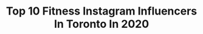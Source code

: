 ---
title: Top 10 Fitness Instagram Influencers In Toronto In 2020
description: >-
  Find top fitness Instagram influencers in Toronto in 2020. Most popular hashtags: #toronto #fitness #torontofitness #discoverunder5k.
platform: Instagram
profiles:
  - username: "ayenomz"
    fullname: >-
      Irene | Food & Lifestyle
    location: "Canada"
    followers: 3514
    engagement: 2482
    commentsToLikes: 0.532627
    avatar: "https://scontent-lhr8-1.cdninstagram.com/v/t51.2885-19/s320x320/92538334_215694113099109_1592551127210000384_n.jpg?_nc_ht=scontent-lhr8-1.cdninstagram.com&_nc_ohc=QSoV8Q3dulsAX8hhzvX&oh=2ac0dbb6ad8506d130e29617b45acecc&oe=5EB9337D"
    verified: false
    hashtags: "#topfoodstagrams, #throwback, #personalstyle, #togetherto"
  - username: "annapiotrowski"
    fullname: >-
      Anna | FITNESS COACH 🇨🇦
    location: "Canada"
    followers: 18832
    engagement: 411
    commentsToLikes: 0.029166
    avatar: "https://scontent-lhr8-1.cdninstagram.com/v/t51.2885-19/s320x320/66428893_1844041432407666_3324014523408449536_n.jpg?_nc_ht=scontent-lhr8-1.cdninstagram.com&_nc_ohc=MUn63xSjZJUAX9oSxWG&oh=511f5cf008198fd51dbccefcc8b9b18a&oe=5EB9A813"
    verified: false
    hashtags: "#sposnored, #mondaymood, #fitinthesix, #thesweatlifeto"
  - username: "scrubs2sweats"
    fullname: >-
      Jessy MHSc, CPT, CHN
    location: "Canada"
    followers: 14781
    engagement: 278
    commentsToLikes: 0.419535
    avatar: "https://scontent-ams4-1.cdninstagram.com/v/t51.2885-19/s320x320/72983972_2280498342077952_8069586505087057920_n.jpg?_nc_ht=scontent-ams4-1.cdninstagram.com&_nc_ohc=E4YzfMJ_eyQAX9mGL1M&oh=638fe803af7e6cc372bce74fd0d132b5&oe=5EB942EB"
    verified: false
    hashtags: "#igersmunich, #visitindia, #bookrecommendations, #travelcommunity"
  - username: "flaviacristina_to"
    fullname: >-
      Fℓαviα Crisτiทα
    location: "Canada"
    followers: 23005
    engagement: 141
    commentsToLikes: 0.024641
    avatar: "https://scontent-xsp1-2.cdninstagram.com/v/t51.2885-19/s320x320/80511140_2207186199588967_7994224294492110848_n.jpg?_nc_ht=scontent-xsp1-2.cdninstagram.com&_nc_cat=107&_nc_ohc=TzZp7x01Xj4AX_-14uq&oh=26b58398663565e37733f6ef4cd6e505&oe=5EA35A22"
    verified: false
    hashtags: "#ttctoronto, #gym, #fitnessmotivation, #storejayjay"
  - username: "skinbyjess"
    fullname: >-
      skinbyjess
    location: "Canada"
    followers: 2365
    engagement: 1268
    commentsToLikes: 0.271822
    avatar: "https://scontent-lhr8-1.cdninstagram.com/v/t51.2885-19/s320x320/78768219_2755588927832175_2820019863777443840_n.jpg?_nc_ht=scontent-lhr8-1.cdninstagram.com&_nc_ohc=WBVPQeI-caQAX_R4Vsw&oh=d2e702f2237062a0dd6c10732df7e95d&oe=5EB9BBD6"
    verified: false
    hashtags: "#kravebeauty, #hydratingmask, #glycolicpeel, #jessiwdgiveaway"
  - username: "mondinosaur"
    fullname: >-
      ✨Sonia Mondino✨
    location: "Canada"
    followers: 2947
    engagement: 1012
    commentsToLikes: 0.100784
    avatar: "https://scontent-ams4-1.cdninstagram.com/v/t51.2885-19/s320x320/72274024_2014854051993954_2656267887655780352_n.jpg?_nc_ht=scontent-ams4-1.cdninstagram.com&_nc_ohc=D0Q6gfaRVywAX-YLt5z&oh=69f84a2dd3014903ac85d5bf0450734d&oe=5EB91309"
    verified: false
    hashtags: "#health, #bunnies, #fitness, #toronto"
  - username: "mybollywoodbody"
    fullname: >-
      💪| MY BOLLYWOOD BODY
    location: "Canada"
    followers: 148334
    engagement: 283
    commentsToLikes: 0.025629
    avatar: "https://scontent-ams4-1.cdninstagram.com/v/t51.2885-19/s320x320/90234313_1181665155497836_7267356192664453120_n.jpg?_nc_ht=scontent-ams4-1.cdninstagram.com&_nc_ohc=35vqLmm_0fMAX9WWSTS&oh=771765918e3d8a97905982537228d1cc&oe=5EAE9D4E"
    verified: true
    hashtags: "#iknowsunny, #fitnessmodel, #toronto, #bestdubbingever"
  - username: "eat.fit.enjoy"
    fullname: >-
      🥑FOOD, FITNESS AND MORE👌🏻
    location: "Canada"
    followers: 10049
    engagement: 689
    commentsToLikes: 0.036243
    avatar: "https://scontent-ams4-1.cdninstagram.com/v/t51.2885-19/s320x320/69766316_2266279073627511_5536072141415383040_n.jpg?_nc_ht=scontent-ams4-1.cdninstagram.com&_nc_ohc=zPXKU78_3sUAX-wGGS-&oh=621a066600377b4850f910822cbc3099&oe=5EC4BA24"
    verified: false
    hashtags: "#officialbuiltbarreview, #saltbae, #saltlife, #sponsored"
  - username: "k.christinee"
    fullname: >-
      𝐊𝐚𝐭𝐞
    location: "Canada"
    followers: 19051
    engagement: 558
    commentsToLikes: 0.113422
    avatar: "https://scontent-ams4-1.cdninstagram.com/v/t51.2885-19/s320x320/81811763_814433052403076_5425921692155248640_n.jpg?_nc_ht=scontent-ams4-1.cdninstagram.com&_nc_ohc=KRTtKYL2nKgAX-KcChx&oh=d19bd2120abac69fa28ac719f9dbee6d&oe=5E854D7A"
    verified: false
    hashtags: "#effyourbeautystandards, #nopantsclub, #spreadlove, #dailyaffirmations"
  - username: "eatwithfarrah"
    fullname: >-
      Farrah | SF & Toronto foodie
    location: "Canada"
    followers: 2893
    engagement: 1940
    commentsToLikes: 0.465004
    avatar: "https://scontent-lhr8-1.cdninstagram.com/v/t51.2885-19/s320x320/92353849_220104542414158_5576342686790582272_n.jpg?_nc_ht=scontent-lhr8-1.cdninstagram.com&_nc_ohc=rh2wVT5y46sAX_VoW_X&oh=2c7f7c4f8b8a95ef124c7d318639131f&oe=5EB9C963"
    verified: false
    hashtags: "#nomnom, #yelpsf, #cake, #icecream"
---